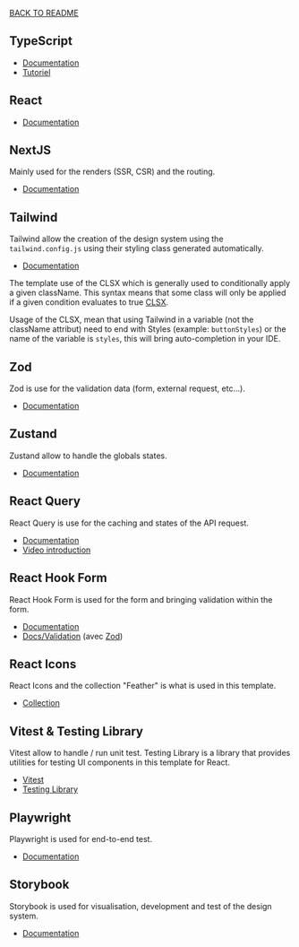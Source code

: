 [BACK TO README](../README-en.md)

## TypeScript
- [Documentation](https://www.typescriptlang.org/)
- [Tutoriel](https://grafikart.fr/formations/typescript)

## React
- [Documentation](https://beta.reactjs.org/)

## NextJS
Mainly used for the renders (SSR, CSR) and the routing.
- [Documentation](https://beta.nextjs.org/docs)

## Tailwind
Tailwind allow the creation of the design system using the `tailwind.config.js` using their styling class generated automatically.
- [Documentation](https://tailwindcss.com/)

The template use of the CLSX which is generally used to conditionally apply a given className. This syntax means that some class will only be applied if a given condition evaluates to true [CLSX](https://www.npmjs.com/package/clsx).  

Usage of the CLSX, mean that using Tailwind in a variable (not the className attribut) need to end with Styles (example: `buttonStyles`) or the name of the variable is `styles`, this will bring auto-completion in your IDE.

## Zod
Zod is use for the validation data (form, external request, etc...).
- [Documentation](https://zod.dev/)

## Zustand
Zustand allow to handle the globals states.
- [Documentation](https://docs.pmnd.rs/zustand/getting-started/introduction)

## React Query
React Query is use for the caching and states of the API request.
- [Documentation](https://tanstack.com/query/latest/)
- [Video introduction](https://youtu.be/novnyCaa7To)

## React Hook Form
React Hook Form is used for the form and bringing validation within the form.
- [Documentation](https://react-hook-form.com/)
- [Docs/Validation](https://react-hook-form.com/get-started#SchemaValidation) (avec [Zod](#zod))

## React Icons
React Icons and the collection "Feather" is what is used in this template.
- [Collection](https://react-icons.github.io/react-icons/icons?name=fi)

## Vitest & Testing Library
Vitest allow to handle / run unit test. Testing Library is a library that provides utilities for testing UI components in this template for React.
- [Vitest](https://vitest.dev/)
- [Testing Library](https://testing-library.com/docs/)

## Playwright
Playwright is used for end-to-end test.
- [Documentation](https://playwright.dev/docs/intro)

## Storybook
Storybook is used for visualisation, development and test of the design system.
- [Documentation](https://storybook.js.org/docs/7.0/react/writing-stories/introduction)
